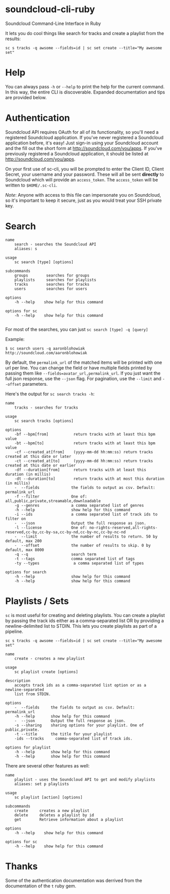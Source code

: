 soundcloud-cli-ruby
===================

Soundcloud Command-Line Interface in Ruby

It lets you do cool things like search for tracks and create a playlist from the results:

  `sc s tracks -q awsome --fields=id | sc set create --title="My awesome set"`


Help
===

You can always pass `-h` or `--help` to print the help for the current command.  In this way, the entire CLI is discoverable.  Expanded documentation and tips are provided below.

Authentication
======

Soundcloud API requires OAuth for all of its functionality, so you'll need a registered Soundcloud application. If you've never registered a Soundcloud application before, it's easy! Just sign-in using your Soundcloud account and the fill out the short form at http://soundcloud.com/you/apps. If you've previously registered a Soundcloud application, it should be listed at http://soundcloud.com/you/apps.

On your first use of sc-cli, you will be prompted to enter the Client ID, Client Secret, your username and your password.  These will all be sent **directly** to Soundcloud which will provide an `access_token`.  The `access_token` will be written to `$HOME/.sc-cli`.

*Note*: Anyone with access to this file can impersonate you on Soundcloud, so it's important to keep it secure, just as you would treat your SSH private key.


Search
====

```
name
    search - searches the Soundcloud API
    aliases: s

usage
    sc search [type] [options]

subcommands
    groups        searches for groups
    playlists     searches for playlists
    tracks        searches for tracks
    users         searches for users

options
    -h --help    show help for this command

options for sc
    -h --help    show help for this command


````

For most of the searches, you can just `sc search [type] -q [query]`

Example:

```
$ sc search users -q aaronblohowiak
http://soundcloud.com/aaronblohowiak

```

By default, the `permalink_url` of the matched items will be printed with one url per line.  You can change the field or have multiple fields printed by passing them like `--fields=avatar_url,permalink_url`. If you just want the full json response, use the `--json` flag.  For pagination, use the `--limit` and `--offset` parameters.


Here's the output for `sc search tracks -h`:


```
name
    tracks - searches for tracks

usage
    sc search tracks [options]

options
    -bf --bpm[from]           return tracks with at least this bpm value
    -bt --bpm[to]             return tracks with at least this bpm value
    -cf --created_at[from]    (yyyy-mm-dd hh:mm:ss) return tracks created at this date or later
    -ct --created_at[to]      (yyyy-mm-dd hh:mm:ss) return tracks created at this date or earlier
    -df --duration[from]      return tracks with at least this duration (in millis)
    -dt --duration[to]        return tracks with at most this duration (in millis)
    -  --fields              the fields to output as csv. Default: permalink_url
    -f --filter              One of: all,public,private,streamable,downloadable
    -g --genres              a comma separated list of genres
    -h --help                show help for this command
    -i --ids                 a comma separated list of track ids to filter on
    -  --json                Output the full response as json.
    -l --license             One of: no-rights-reserved,all-rights-reserved,cc-by,cc-by-sa,cc-by-nd,cc-by-nc,cc-by-nc-nd
    -  --limit               the number of results to return. 50 by default, max 200
    -  --offset              the number of results to skip. 0 by default, max 8000
    -q --q                   search term
    -t --tags                comma separated list of tags
    -ty --types               a comma separated list of types

options for search
    -h --help                show help for this command
    -h --help                show help for this command

```


Playlists / Sets
===
`sc` is most useful for creating and deleting playlists.  You can create a playlist by passing the track ids either as a comma-separated list OR by providing a newline-delimited list to STDIN.  This lets you create playlists as part of a pipeline.

  `sc s tracks -q awsome --fields=id | sc set create --title="My awesome set"`

```
name
    create - creates a new playlist

usage
    sc playlist create [options]

description
    accepts track ids as a comma-separated list option or as a newline-separated
    list from STDIN.

options
    -  --fields     the fields to output as csv. Default: permalink_url
    -h --help       show help for this command
    -  --json       Output the full response as json.
    -s --sharing    sharing options for your playlist. One of public,private.
    -t --title      the title for your playlist
    -ids --tracks     comma-separated list of track ids.

options for playlist
    -h --help       show help for this command
    -h --help       show help for this command

```

There are several other features as well:


```
name
    playlist - uses the Soundcloud API to get and modify playlists
    aliases: set p playlists

usage
    sc playlist [action] [options]

subcommands
    create     creates a new playlist
    delete     deletes a playlist by id
    get        Retrieve information about a playlist

options
    -h --help    show help for this command

options for sc
    -h --help    show help for this command

```


Thanks
===

Some of the authentication documentation was derrived from the documentation of the `t` ruby gem.
